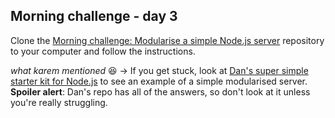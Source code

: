 ## Morning challenge - day 3

Clone the [Morning challenge: Modularise a simple Node.js server](https://github.com/foundersandcoders/modules-challenge) repository to your computer and follow the instructions.

*what karem mentioned* :laughing: -> If you get stuck, look at [Dan's super simple starter kit for Node.js](https://github.com/sofer/sssk) to see an example of a simple modularised server. **Spoiler alert**: Dan's repo has all of the answers, so don't look at it unless you're really struggling.

